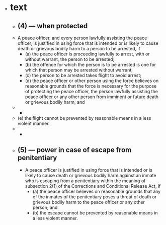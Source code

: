 - # text
	- ## (4) — when protected
	- A peace officer, and every person lawfully assisting the peace officer, is justified in using force that is intended or is likely to cause death or grievous bodily harm to a person to be arrested, if
		- (a) the peace officer is proceeding lawfully to arrest, with or without warrant, the person to be arrested;
		- (b) the offence for which the person is to be arrested is one for which that person may be arrested without warrant;
		- (c) the person to be arrested takes flight to avoid arrest;
		- (d) the peace officer or other person using the force believes on reasonable grounds that the force is necessary for the purpose of protecting the peace officer, the person lawfully assisting the peace officer or any other person from imminent or future death or grievous bodily harm; and
	- -
	- (e) the flight cannot be prevented by reasonable means in a less violent manner.
	- -
	- ## (5) — power in case of escape from penitentiary
		- A peace officer is justified in using force that is intended or is likely to cause death or grievous bodily harm against an inmate who is escaping from a penitentiary within the meaning of subsection 2(1) of the Corrections and Conditional Release Act, if
			- (a) the peace officer believes on reasonable grounds that any of the inmates of the penitentiary poses a threat of death or grievous bodily harm to the peace officer or any other person; and
			- (b) the escape cannot be prevented by reasonable means in a less violent manner.